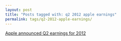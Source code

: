 ```yaml
---
layout: post
title: "Posts tagged with: q2 2012 apple earnings"
permalink: tags/q2-2012-apple-earnings/
---
```

[Apple announced Q2 earnings for 2012](/2012/05/apple-announced-q2-earnings-for-2012)
